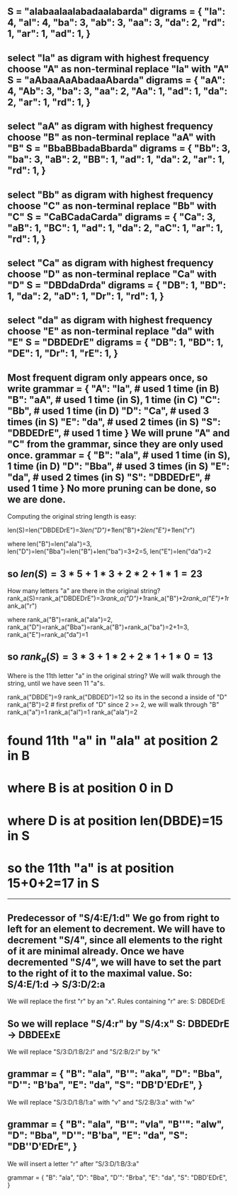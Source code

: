 S = "alabaalaalabadaalabarda"
digrams = {
    "la": 4,
    "al": 4,
    "ba": 3,
    "ab": 3,
    "aa": 3,
    "da": 2,
    "rd": 1,
    "ar": 1,
    "ad": 1,
}
---
select "la" as digram with highest frequency
choose "A" as non-terminal
replace "la" with "A"
S = "aAbaaAaAbadaaAbarda"
digrams = {
    "aA": 4,
    "Ab": 3,
    "ba": 3,
    "aa": 2,
    "Aa": 1,
    "ad": 1,
    "da": 2,
    "ar": 1,
    "rd": 1,
}
---
select "aA" as digram with highest frequency
choose "B" as non-terminal
replace "aA" with "B"
S = "BbaBBbadaBbarda"
digrams = {
    "Bb": 3,
    "ba": 3,
    "aB": 2,
    "BB": 1,
    "ad": 1,
    "da": 2,
    "ar": 1,
    "rd": 1,
}
---
select "Bb" as digram with highest frequency
choose "C" as non-terminal
replace "Bb" with "C"
S = "CaBCadaCarda"
digrams = {
    "Ca": 3,
    "aB": 1,
    "BC": 1,
    "ad": 1,
    "da": 2,
    "aC": 1,
    "ar": 1,
    "rd": 1,
}
---
select "Ca" as digram with highest frequency
choose "D" as non-terminal
replace "Ca" with "D"
S = "DBDdaDrda"
digrams = {
    "DB": 1,
    "BD": 1,
    "da": 2,
    "aD": 1,
    "Dr": 1,
    "rd": 1,
}
---
select "da" as digram with highest frequency
choose "E" as non-terminal
replace "da" with "E"
S = "DBDEDrE"
digrams = {
    "DB": 1,
    "BD": 1,
    "DE": 1,
    "Dr": 1,
    "rE": 1,
}
---
Most frequent digram only appears once, so write
grammar = {
    "A": "la", # used 1 time (in B)
    "B": "aA", # used 1 time (in S), 1 time (in C)
    "C": "Bb", # used 1 time (in D)
    "D": "Ca", # used 3 times (in S)
    "E": "da", # used 2 times (in S)
    "S": "DBDEDrE", # used 1 time
}
We will prune "A" and "C" from the grammar, since they are only used once.
grammar = {
    "B": "ala", # used 1 time (in S), 1 time (in D)
    "D": "Bba", # used 3 times (in S)
    "E": "da", # used 2 times (in S)
    "S": "DBDEDrE", # used 1 time
}
No more pruning can be done, so we are done.
---
Computing the original string length is easy:

len(S)=len("DBDEDrE")=3*len("D")+1*len("B")+2*len("E")+1*len("r")

where len("B")=len("ala")=3, len("D")=len("Bba")=len("B")+len("ba")=3+2=5, len("E")=len("da")=2

so $len(S)=3*5+1*3+2*2+1*1=23$
---
How many letters "a" are there in the original string?
rank_a(S)=rank_a("DBDEDrE")=3*rank_a("D")+1*rank_a("B")+2*rank_a("E")+1*rank_a("r")

where rank_a("B")=rank_a("ala")=2, rank_a("D")=rank_a("Bba")=rank_a("B")+rank_a("ba")=2+1=3, rank_a("E")=rank_a("da")=1

so $rank_a(S)=3*3+1*2+2*1+1*0=13$
---
Where is the 11th letter "a" in the original string?
We will walk through the string, until we have seen 11 "a"s.

rank_a("DBDE")=9
rank_a("DBDED")=12
so its in the second a inside of "D"
rank_a("B")=2 # first prefix of "D"
since 2 >= 2, we will walk through "B"
rank_a("a")=1
rank_a("al")=1
rank_a("ala")=2
# found 11th "a" in "ala" at position 2 in B
# where B is at position 0 in D
# where D is at position len(DBDE)=15 in S
# so the 11th "a" is at position 15+0+2=17 in S
---
Predecessor of "S/4:E/1:d"
We go from right to left for an element to decrement.
We will have to decrement "S/4", since all elements to the right of it are minimal already.
Once we have decremented "S/4", we will have to set the part to the right of it to the maximal value.
So:
S/4:E/1:d -> S/3:D/2:a
---
We will replace the first "r" by an "x".
Rules containing "r" are:
S: DBDEDrE

So we will replace "S/4:r" by "S/4:x"
S: DBDEDrE -> DBDEExE
---
We will replace "S/3:D/1:B/2:l" and "S/2:B/2:l" by "k"

grammar = {
    "B": "ala",
    "B'": "aka",
    "D": "Bba",
    "D'": "B'ba",
    "E": "da",
    <!-- "S": "DBDEDrE", -->
    "S": "DB'D'EDrE",
}
---
We will replace "S/3:D/1:B/1:a" with "v" and "S/2:B/3:a" with "w"

grammar = {
    "B": "ala",
    "B'": "vla",
    "B''": "alw",
    "D": "Bba",
    "D'": "B'ba",
    "E": "da",
    "S": "DB''D'EDrE",
}
---
We will insert a letter "r" after "S/3:D/1:B/3:a"

grammar = {
    "B": "ala",
    "D": "Bba",
    "D'": "Brba",
    "E": "da",
    "S": "DBD'EDrE",
}